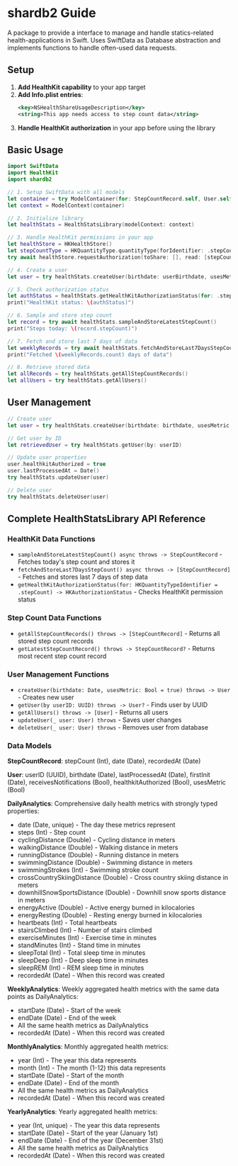 # shardb2 Guide
A package to provide a interface to manage and handle statics-related health-applications in Swift. Uses SwiftData as Database abstraction and implements functions to handle often-used data requests.

## Setup

1. **Add HealthKit capability** to your app target
2. **Add Info.plist entries**:
   ```xml
   <key>NSHealthShareUsageDescription</key>
   <string>This app needs access to step count data</string>
   ```
3. **Handle HealthKit authorization** in your app before using the library

## Basic Usage

```swift
import SwiftData
import HealthKit
import shardb2

// 1. Setup SwiftData with all models
let container = try ModelContainer(for: StepCountRecord.self, User.self, DailyAnalytics.self, WeeklyAnalytics.self, MonthlyAnalytics.self, YearlyAnalytics.self)
let context = ModelContext(container)

// 2. Initialize library
let healthStats = HealthStatsLibrary(modelContext: context)

// 3. Handle HealthKit permissions in your app
let healthStore = HKHealthStore()
let stepCountType = HKQuantityType.quantityType(forIdentifier: .stepCount)!
try await healthStore.requestAuthorization(toShare: [], read: [stepCountType])

// 4. Create a user
let user = try healthStats.createUser(birthdate: userBirthdate, usesMetric: true)

// 5. Check authorization status
let authStatus = healthStats.getHealthKitAuthorizationStatus(for: .stepCount)
print("HealthKit status: \(authStatus)")

// 6. Sample and store step count
let record = try await healthStats.sampleAndStoreLatestStepCount()
print("Steps today: \(record.stepCount)")

// 7. Fetch and store last 7 days of data
let weeklyRecords = try await healthStats.fetchAndStoreLast7DaysStepCount()
print("Fetched \(weeklyRecords.count) days of data")

// 8. Retrieve stored data
let allRecords = try healthStats.getAllStepCountRecords()
let allUsers = try healthStats.getAllUsers()
```

## User Management

```swift
// Create user
let user = try healthStats.createUser(birthdate: birthdate, usesMetric: true)

// Get user by ID
let retrievedUser = try healthStats.getUser(by: userID)

// Update user properties
user.healthkitAuthorized = true
user.lastProcessedAt = Date()
try healthStats.updateUser(user)

// Delete user
try healthStats.deleteUser(user)
```

## Complete HealthStatsLibrary API Reference

### HealthKit Data Functions
- `sampleAndStoreLatestStepCount() async throws -> StepCountRecord` - Fetches today's step count and stores it
- `fetchAndStoreLast7DaysStepCount() async throws -> [StepCountRecord]` - Fetches and stores last 7 days of step data
- `getHealthKitAuthorizationStatus(for: HKQuantityTypeIdentifier = .stepCount) -> HKAuthorizationStatus` - Checks HealthKit permission status

### Step Count Data Functions  
- `getAllStepCountRecords() throws -> [StepCountRecord]` - Returns all stored step count records
- `getLatestStepCountRecord() throws -> StepCountRecord?` - Returns most recent step count record

### User Management Functions
- `createUser(birthdate: Date, usesMetric: Bool = true) throws -> User` - Creates new user
- `getUser(by userID: UUID) throws -> User?` - Finds user by UUID
- `getAllUsers() throws -> [User]` - Returns all users
- `updateUser(_ user: User) throws` - Saves user changes
- `deleteUser(_ user: User) throws` - Removes user from database

### Data Models

**StepCountRecord**: stepCount (Int), date (Date), recordedAt (Date)

**User**: userID (UUID), birthdate (Date), lastProcessedAt (Date), firstInit (Date), receivesNotifications (Bool), healthkitAuthorized (Bool), usesMetric (Bool)

**DailyAnalytics**: Comprehensive daily health metrics with strongly typed properties:
- date (Date, unique) - The day these metrics represent
- steps (Int) - Step count
- cyclingDistance (Double) - Cycling distance in meters
- walkingDistance (Double) - Walking distance in meters  
- runningDistance (Double) - Running distance in meters
- swimmingDistance (Double) - Swimming distance in meters
- swimmingStrokes (Int) - Swimming stroke count
- crossCountrySkiingDistance (Double) - Cross country skiing distance in meters
- downhillSnowSportsDistance (Double) - Downhill snow sports distance in meters
- energyActive (Double) - Active energy burned in kilocalories
- energyResting (Double) - Resting energy burned in kilocalories
- heartbeats (Int) - Total heartbeats
- stairsClimbed (Int) - Number of stairs climbed
- exerciseMinutes (Int) - Exercise time in minutes
- standMinutes (Int) - Stand time in minutes
- sleepTotal (Int) - Total sleep time in minutes
- sleepDeep (Int) - Deep sleep time in minutes
- sleepREM (Int) - REM sleep time in minutes
- recordedAt (Date) - When this record was created

**WeeklyAnalytics**: Weekly aggregated health metrics with the same data points as DailyAnalytics:
- startDate (Date) - Start of the week
- endDate (Date) - End of the week
- All the same health metrics as DailyAnalytics
- recordedAt (Date) - When this record was created

**MonthlyAnalytics**: Monthly aggregated health metrics:
- year (Int) - The year this data represents
- month (Int) - The month (1-12) this data represents
- startDate (Date) - Start of the month
- endDate (Date) - End of the month
- All the same health metrics as DailyAnalytics
- recordedAt (Date) - When this record was created

**YearlyAnalytics**: Yearly aggregated health metrics:
- year (Int, unique) - The year this data represents
- startDate (Date) - Start of the year (January 1st)
- endDate (Date) - End of the year (December 31st)
- All the same health metrics as DailyAnalytics
- recordedAt (Date) - When this record was created
